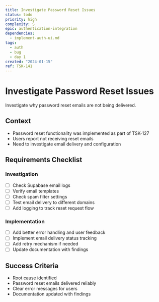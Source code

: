 ```yaml
---
title: Investigate Password Reset Issues
status: todo
priority: high
complexity: S
epic: authentication-integration
dependencies:
  - implement-auth-ui.md
tags:
  - auth
  - bug
  - day 1
created: "2024-01-15"
ref: TSK-141
---
```


# Investigate Password Reset Issues

Investigate why password reset emails are not being delivered.

## Context

- Password reset functionality was implemented as part of TSK-127
- Users report not receiving reset emails
- Need to investigate email delivery and configuration

## Requirements Checklist

### Investigation

- [ ] Check Supabase email logs
- [ ] Verify email templates
- [ ] Check spam filter settings
- [ ] Test email delivery to different domains
- [ ] Add logging to track reset request flow

### Implementation

- [ ] Add better error handling and user feedback
- [ ] Implement email delivery status tracking
- [ ] Add retry mechanism if needed
- [ ] Update documentation with findings

## Success Criteria

- Root cause identified
- Password reset emails delivered reliably
- Clear error messages for users
- Documentation updated with findings
